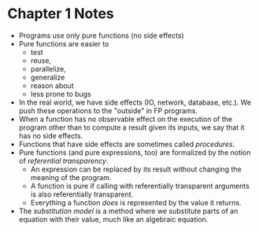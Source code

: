Chapter 1 Notes
===============

* Programs use only pure functions (no side effects)
* Pure functions are easier to
  * test
  * reuse,
  * parallelize,
  * generalize
  * reason about
  * less prone to bugs
* In the real world, we have side effects (IO, network, database, etc.). We push these operations to the "outside" in FP programs.
* When a function has no observable effect on the execution of the program other than to compute a result given its inputs, we say that it has no side effects.
* Functions that have side effects are sometimes called _procedures_.
* Pure functions (and pure expressions, too) are formalized by the notion of _referential transparency_.
  * An expression can be replaced by its result without changing the meaning of the program.
  * A function is pure if calling with referentially transparent arguments is also referentially transparent.
  * Everything a function _does_ is represented by the value it returns.
* The _substitution model_ is a method where we substitute parts of an equation with their value, much like an algebraic equation.
